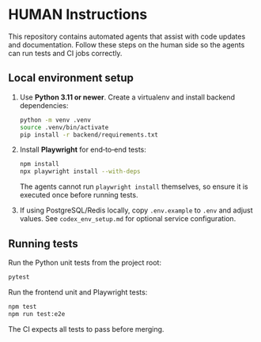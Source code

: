 # HUMAN Instructions

This repository contains automated agents that assist with code updates and documentation.
Follow these steps on the human side so the agents can run tests and CI jobs correctly.

## Local environment setup

1. Use **Python 3.11 or newer**. Create a virtualenv and install backend dependencies:
   ```bash
   python -m venv .venv
   source .venv/bin/activate
   pip install -r backend/requirements.txt
   ```

2. Install **Playwright** for end‑to‑end tests:
   ```bash
   npm install
   npx playwright install --with-deps
   ```
   The agents cannot run `playwright install` themselves, so ensure it is executed once before running tests.

3. If using PostgreSQL/Redis locally, copy `.env.example` to `.env` and adjust values. See `codex_env_setup.md` for optional service configuration.

## Running tests

Run the Python unit tests from the project root:

```bash
pytest
```

Run the frontend unit and Playwright tests:

```bash
npm test
npm run test:e2e
```

The CI expects all tests to pass before merging.
